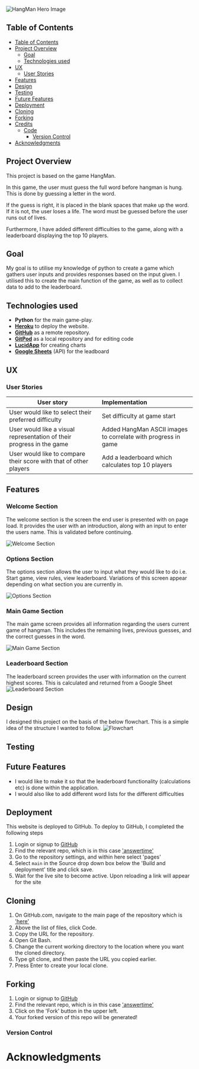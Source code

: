 ![HangMan Hero Image](readmeimages/hero-image.jpg)

## Table of Contents

- [Table of Contents](#table-of-contents)
- [Project Overview](#project-overview)
  - [Goal](#goal)
  - [Technologies used](#technologies-used)
- [UX](#ux)
  - [User Stories](#user-stories)
- [Features](#features)
- [Design](#design)
- [Testing](#testing)
- [Future Features](#future-features)
- [Deployment](#deployment)
- [Cloning](#cloning)
- [Forking](#forking)
- [Credits](#credits)
  - [Code](#code)
    - [Version Control](#version-control)
- [Acknowledgments](#acknowledgments)

## Project Overview
This project is based on the game HangMan.

In this game, the user must guess the full word before hangman is hung. This is done by guessing a letter in the word.

If the guess is right, it is placed in the blank spaces that make up the word.
If it is not, the user loses a life. The word must be guessed before the user runs out of lives.

Furthermore, I have added different difficulties to the game, along with a leaderboard displaying the top 10 players.

## Goal

My goal is to utilise my knowledge of python to create a game which gathers user inputs and provides responses based on the input given.
I utilised this to create the main function of the game, as well as to collect data to add to the leaderboard.

## Technologies used
- <b>Python</b> for the main game-play.
- <b>[Heroku](https://heroku.com)</b> to deploy the website.
- <b>[GitHub](https://github.com/)</b> as a remote repository.
- <b>[GitPod](https://www.gitpod.io)</b> as a local repository and for editing code
- <b>[LucidApp](https://lucid.app/)</b> for creating charts
- <b>[Google Sheets](https://sheets.google.com/)</b> (API) for the leadboard

## UX

### User Stories

| User story        | Implementation |     
| ------------- |:-------------|
| User would like to select their preferred difficulty| Set difficulty at game start |     
| User would like a visual representation of their progress in the game| Added HangMan ASCII images to correlate with progress in game |     
| User would like to compare their score with that of other players| Add a leaderboard which calculates top 10 players |

## Features

### Welcome Section

The welcome section is the screen the end user is presented with on page load. 
It provides the user with an introduction, along with an input to enter the users name. This is validated before continuing.

![Welcome Section](readmeimages/welcome-section.jpg)

### Options Section

The options section allows the user to input what they would like to do 
i.e. Start game, view rules, view leaderboard.
Variations of this screen appear depending on what section you are currently in.

![Options Section](readmeimages/options-section.jpg)

### Main Game Section

The main game screen provides all information regarding the users current game of hangman.
This includes the remaining lives, previous guesses, and the correct guesses in the word.

![Main Game Section](readmeimages/main-game-section.jpg)

### Leaderboard Section

The leaderboard screen provides the user with information on the current highest scores. This is calculated and returned from a Google Sheet
![Leaderboard Section](readmeimages/leaderboard-section.jpg)

## Design

I designed this project on the basis of the below flowchart. This is a simple idea of the structure I wanted to follow.
![Flowchart](readmeimages/flowchart.jpg)

## Testing

## Future Features
- I would like to make it so that the leaderboard functionality (calculations etc) is done within the application.
- I would also like to add different word lists for the different difficulties

## Deployment 
This website is deployed to GitHub.
To deploy to GitHub, I completed the following steps
1. Login or signup to [GitHub](https://github.com/)
2. Find the relevant repo, which is in this case ['answertime'](https://github.com/DanielMaherDev/answertime)
3. Go to the repository settings, and within here select 'pages'
5. Select `main` in the Source drop down box below the 'Build and deployment' title and click save.
6. Wait for the live site to become active. Upon reloading a link will appear for the site

## Cloning
1. On GitHub.com, navigate to the main page of the repository which is ['here'](https://github.com/DanielMaherDev/answertime)
2. Above the list of files, click  Code.
3. Copy the URL for the repository.
4. Open Git Bash.
5. Change the current working directory to the location where you want the cloned directory.
6. Type git clone, and then paste the URL you copied earlier.
7. Press Enter to create your local clone.

## Forking
1. Login or signup to [GitHub](https://github.com/)
2. Find the relevant repo, which is in this case ['answertime'](https://github.com/DanielMaherDev/answertime)
3. Click on the 'Fork' button in the upper left.
4. Your forked version of this repo will be generated!

### Version Control

# Acknowledgments


